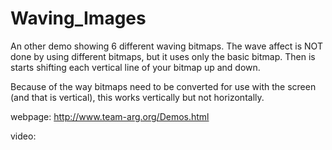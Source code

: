 # Waving_Images
An other demo showing 6 different waving bitmaps. The wave affect is NOT done by using different bitmaps, but it uses only the basic bitmap. Then is starts shifting each vertical line of your bitmap up and down.

Because of the way bitmaps need to be converted for use with the screen (and that is vertical), this works vertically but not horizontally.

webpage: http://www.team-arg.org/Demos.html

video: 
